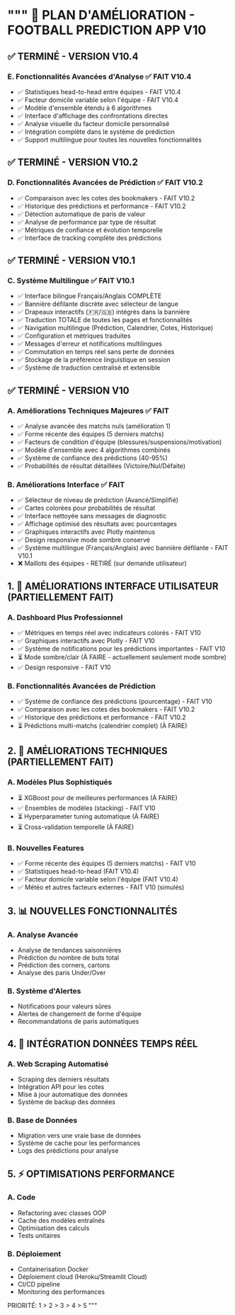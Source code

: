 """
🚀 PLAN D'AMÉLIORATION - FOOTBALL PREDICTION APP V10
==================================================

## ✅ **TERMINÉ - VERSION V10.4**

### E. Fonctionnalités Avancées d'Analyse ✅ FAIT V10.4
- ✅ Statistiques head-to-head entre équipes - FAIT V10.4
- ✅ Facteur domicile variable selon l'équipe - FAIT V10.4
- ✅ Modèle d'ensemble étendu à 6 algorithmes
- ✅ Interface d'affichage des confrontations directes
- ✅ Analyse visuelle du facteur domicile personnalisé
- ✅ Intégration complète dans le système de prédiction
- ✅ Support multilingue pour toutes les nouvelles fonctionnalités

## ✅ **TERMINÉ - VERSION V10.2**

### D. Fonctionnalités Avancées de Prédiction ✅ FAIT V10.2
- ✅ Comparaison avec les cotes des bookmakers - FAIT V10.2
- ✅ Historique des prédictions et performance - FAIT V10.2
- ✅ Détection automatique de paris de valeur
- ✅ Analyse de performance par type de résultat
- ✅ Métriques de confiance et évolution temporelle
- ✅ Interface de tracking complète des prédictions

## ✅ **TERMINÉ - VERSION V10.1**

### C. Système Multilingue ✅ FAIT V10.1
- ✅ Interface bilingue Français/Anglais COMPLÈTE
- ✅ Bannière défilante discrète avec sélecteur de langue  
- ✅ Drapeaux interactifs (🇫🇷/🇬🇧) intégrés dans la bannière
- ✅ Traduction TOTALE de toutes les pages et fonctionnalités
- ✅ Navigation multilingue (Prédiction, Calendrier, Cotes, Historique)
- ✅ Configuration et métriques traduites
- ✅ Messages d'erreur et notifications multilingues
- ✅ Commutation en temps réel sans perte de données
- ✅ Stockage de la préférence linguistique en session
- ✅ Système de traduction centralisé et extensible

## ✅ **TERMINÉ - VERSION V10**

### A. Améliorations Techniques Majeures ✅ FAIT
- ✅ Analyse avancée des matchs nuls (amélioration 1)
- ✅ Forme récente des équipes (5 derniers matchs) 
- ✅ Facteurs de condition d'équipe (blessures/suspensions/motivation)
- ✅ Modèle d'ensemble avec 4 algorithmes combinés
- ✅ Système de confiance des prédictions (40-95%)
- ✅ Probabilités de résultat détaillées (Victoire/Nul/Défaite)

### B. Améliorations Interface ✅ FAIT  
- ✅ Sélecteur de niveau de prédiction (Avancé/Simplifié)
- ✅ Cartes colorées pour probabilités de résultat
- ✅ Interface nettoyée sans messages de diagnostic
- ✅ Affichage optimisé des résultats avec pourcentages
- ✅ Graphiques interactifs avec Plotly maintenus
- ✅ Design responsive mode sombre conservé
- ✅ Système multilingue (Français/Anglais) avec bannière défilante - FAIT V10.1
- ❌ Maillots des équipes - RETIRÉ (sur demande utilisateur)

## 1. 🎨 AMÉLIORATIONS INTERFACE UTILISATEUR (PARTIELLEMENT FAIT)

### A. Dashboard Plus Professionnel
- ✅ Métriques en temps réel avec indicateurs colorés - FAIT V10
- ✅ Graphiques interactifs avec Plotly - FAIT V10
- ✅ Système de notifications pour les prédictions importantes - FAIT V10
- ⏳ Mode sombre/clair (À FAIRE - actuellement seulement mode sombre)
- ✅ Design responsive - FAIT V10

### B. Fonctionnalités Avancées de Prédiction
- ✅ Système de confiance des prédictions (pourcentage) - FAIT V10
- ✅ Comparaison avec les cotes des bookmakers - FAIT V10.2
- ✅ Historique des prédictions et performance - FAIT V10.2
- ⏳ Prédictions multi-matchs (calendrier complet) (À FAIRE)

## 2. 🧠 AMÉLIORATIONS TECHNIQUES (PARTIELLEMENT FAIT)

### A. Modèles Plus Sophistiqués  
- ⏳ XGBoost pour de meilleures performances (À FAIRE)
- ✅ Ensembles de modèles (stacking) - FAIT V10
- ⏳ Hyperparameter tuning automatique (À FAIRE)
- ⏳ Cross-validation temporelle (À FAIRE)

### B. Nouvelles Features
- ✅ Forme récente des équipes (5 derniers matchs) - FAIT V10
- ✅ Statistiques head-to-head (FAIT V10.4)
- ✅ Facteur domicile variable selon l'équipe (FAIT V10.4) 
- ✅ Météo et autres facteurs externes - FAIT V10 (simulés)

## 3. 📊 NOUVELLES FONCTIONNALITÉS
### A. Analyse Avancée
- Analyse de tendances saisonnières
- Prédiction du nombre de buts total
- Prédiction des corners, cartons
- Analyse des paris Under/Over

### B. Système d'Alertes
- Notifications pour valeurs sûres
- Alertes de changement de forme d'équipe
- Recommandations de paris automatiques

## 4. 🔄 INTÉGRATION DONNÉES TEMPS RÉEL

### A. Web Scraping Automatisé
- Scraping des derniers résultats
- Intégration API pour les cotes
- Mise à jour automatique des données
- Système de backup des données

### B. Base de Données
- Migration vers une vraie base de données
- Système de cache pour les performances
- Logs des prédictions pour analyse

## 5. ⚡ OPTIMISATIONS PERFORMANCE

### A. Code
- Refactoring avec classes OOP
- Cache des modèles entraînés
- Optimisation des calculs
- Tests unitaires

### B. Déploiement
- Containerisation Docker
- Déploiement cloud (Heroku/Streamlit Cloud)
- CI/CD pipeline
- Monitoring des performances

PRIORITÉ: 1 > 2 > 3 > 4 > 5
"""
